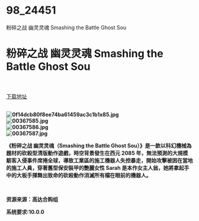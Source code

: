 # 98_24451
粉碎之战 幽灵灵魂 Smashing the Battle Ghost Sou
# 粉碎之战 幽灵灵魂 Smashing the Battle Ghost Sou
 <br/></br>
[下载地址](https://www.switch520.cc/article/24451 "下载地址")
<br/></br>

<p><strong><img title="0f14dcb80f8ee74ba61459ac3c1b1x85.jpg" src="https://www.switch520.cc/muke_img/2021_11_11_cb14871ac2c57.jpg" alt="0f14dcb80f8ee74ba61459ac3c1b1x85.jpg"></strong><br>
<strong><img title="00367585.jpg" src="https://www.switch520.cc/muke_img/2021_11_11_ed2c24b578b8f.jpg" alt="00367585.jpg"></strong><br>
<strong><img title="00367586.jpg" src="https://www.switch520.cc/muke_img/2021_11_11_75ae21709ff5a.jpg" alt="00367586.jpg"></strong><br>
<strong><img title="00367587.jpg" src="https://www.switch520.cc/muke_img/2021_11_11_fc874edfc4d96.jpg" alt="00367587.jpg">&nbsp;</strong></p>
<p><strong>《粉碎之战 幽灵灵魂（Smashing the Battle Ghost Sou）》是一款以科幻機械為題材的砍殺型清版動作遊戲，時空背景發生在西元 2085 年，無法預測的大規模駭客入侵事件席捲全球，導致工業區的施工機器人失控暴走，開始攻擊被困在當地的施工人員，穿著舊型保安裝甲的艷麗女性 Sarah 是本作女主人翁，她將拿起手中的大板手揮舞出致命的砍殺動作消滅所有檔在眼前的機器人。</strong></p>
<p>&nbsp;</p>
<p><strong>资源来源：高达合购组</strong></p>
<p><strong>系统要求:10.0.0</strong></p>



